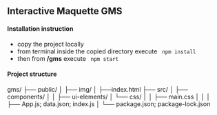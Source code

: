 ## Interactive Maquette GMS

#### Installation instruction

- copy the project locally 
- from terminal inside the copied directory execute <code> npm install </code>
- then from <b>/gms</b> execute <code> npm start </code>



#### Project structure


 gms/
├── public/
│   ├── img/
│   ├──index.html
├── src/
│   ├── components/
│   │   ├── ui-elements/
│   └── css/
│   │   ├── main.css
│   │ 
│   ├── App.js; data.json; index.js
│
└── package.json; package-lock.json
